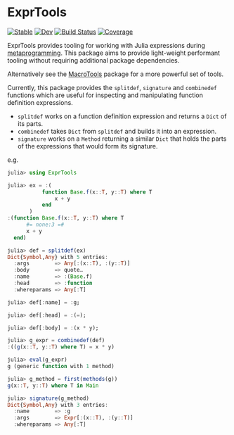 # ExprTools

[![Stable](https://img.shields.io/badge/docs-stable-blue.svg)](https://invenia.github.io/ExprTools.jl/stable)
[![Dev](https://img.shields.io/badge/docs-dev-blue.svg)](https://invenia.github.io/ExprTools.jl/dev)
[![Build Status](https://travis-ci.com/invenia/ExprTools.jl.svg?branch=master)](https://travis-ci.com/invenia/ExprTools.jl)
[![Coverage](https://codecov.io/gh/invenia/ExprTools.jl/branch/master/graph/badge.svg)](https://codecov.io/gh/invenia/ExprTools.jl)

ExprTools provides tooling for working with Julia expressions during [metaprogramming](https://docs.julialang.org/en/v1/manual/metaprogramming/).
This package aims to provide light-weight performant tooling without requiring additional package dependencies.

Alternatively see the [MacroTools](https://github.com/MikeInnes/MacroTools.jl) package for a more powerful set of tools.

Currently, this package provides the `splitdef`, `signature` and `combinedef` functions which are useful for inspecting and manipulating function definition expressions.
 - `splitdef` works on a function definition expression and returns a `Dict` of its parts.
 - `combinedef` takes `Dict` from `splitdef` and builds it into an expression.
 - `signature` works on a `Method` returning a similar `Dict` that holds the parts of the expressions that would form its signature.


e.g.
```julia
julia> using ExprTools

julia> ex = :(
           function Base.f(x::T, y::T) where T
               x + y
           end
       )
:(function Base.f(x::T, y::T) where T
      #= none:3 =#
      x + y
  end)

julia> def = splitdef(ex)
Dict{Symbol,Any} with 5 entries:
  :args        => Any[:(x::T), :(y::T)]
  :body        => quote…
  :name        => :(Base.f)
  :head        => :function
  :whereparams => Any[:T]

julia> def[:name] = :g;

julia> def[:head] = :(=);

julia> def[:body] = :(x * y);

julia> g_expr = combinedef(def)
:((g(x::T, y::T) where T) = x * y)

julia> eval(g_expr)
g (generic function with 1 method)

julia> g_method = first(methods(g))
g(x::T, y::T) where T in Main

julia> signature(g_method)
Dict{Symbol,Any} with 3 entries:
  :name        => :g
  :args        => Expr[:(x::T), :(y::T)]
  :whereparams => Any[:T]
```
